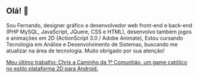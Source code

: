 ## Olá! 👋
Sou Fernando, designer gráfico e desenvolvedor web front-end e back-end (PHP MySQL, JavaScript, JQuere, CSS e HTML), desenvolvo também jogos e animações em 2D (ActionScript 3.0 / Adobe Animate), Estou cursando Tecnologia em Análise e Desenvolvimento de Sistemas, buscando me atualizar na área de tecnologia. Muito obrigado por sua atenção!

<a href="https://play.google.com/store/apps/details?id=air.Christeste311012024" >Meu último trabalho: Chris a Caminho da 1º Comunhão, um game católico no estilo plataforma 2D para Android.</a>

<!--
**fernandoquaresmacampos/fernandoquaresmacampos** is a ✨ _special_ ✨ repository because its `README.md` (this file) appears on your GitHub profile.
